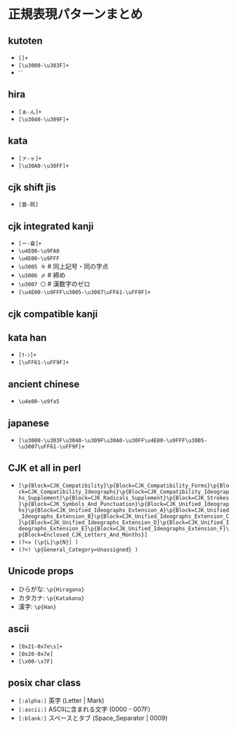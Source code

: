 # 正規表現パターンまとめ

## kutoten
- `[]+`
- `[\u3000-\u303F]+`
- `ﾞﾟ`

## hira
- `[ぁ-ん]+`
- `[\u3040-\u309F]+`

## kata
- `[ァ-ヶ]+`
- `[\u30A0-\u30FF]+`

## cjk shift jis
- `[亜-熙]`

## cjk integrated kanji
- `[一-龠]+`
- `\u4E00-\u9FA0`
- `\u4E00-\u9FFF`
- `\u3005 々`  # 同上記号・同の字点
- `\u3006 〆`  # 締め
- `\u3007 〇`  # 漢数字のゼロ
- `[\u4E00-\u9FFF\u3005-\u3007\uFF61-\uFF9F]+`

## cjk compatible kanji

## kata han
- `[ｦ-ﾝ]+`
- `[\uFF61-\uFF9F]+`

## ancient chinese
- `\u4e00-\u9fa5`

## japanese
- `[\u3000-\u303F\u3040-\u309F\u30A0-\u30FF\u4E00-\u9FFF\u3005-\u3007\uFF61-\uFF9F]+`

## CJK et all in perl
- `[\p{Block=CJK_Compatibility}\p{Block=CJK_Compatibility_Forms}\p{Block=CJK_Compatibility_Ideographs}\p{Block=CJK_Compatibility_Ideographs_Supplement}\p{Block=CJK_Radicals_Supplement}\p{Block=CJK_Strokes}\p{Block=CJK_Symbols_And_Punctuation}\p{Block=CJK_Unified_Ideographs}\p{Block=CJK_Unified_Ideographs_Extension_A}\p{Block=CJK_Unified_Ideographs_Extension_B}\p{Block=CJK_Unified_Ideographs_Extension_C}\p{Block=CJK_Unified_Ideographs_Extension_D}\p{Block=CJK_Unified_Ideographs_Extension_E}\p{Block=CJK_Unified_Ideographs_Extension_F}\p{Block=Enclosed_CJK_Letters_And_Months}]`
- `(?<= [\p{L}\p{N}] )`
- `(?<! \p{General_Category=Unassigned} )`

## Unicode props
- ひらがな: `\p{Hiragana}`
- カタカナ: `\p{Katakana}`
- 漢字: `\p{Han}`

## ascii
- `[0x21-0x7e\s]+`
- `[0x20-0x7e]`
- `[\x00-\x7F]`

## posix char class
- `[:alpha:]` 英字 (Letter | Mark)
- `[:ascii:]` ASCIIに含まれる文字 (0000 - 007F)
- `[:blank:]` スペースとタブ (Space_Separator | 0009)
